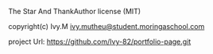The Star And ThankAuthor license (MIT)

copyright(c) Ivy.M ivy.mutheu@student.moringaschool.com

project Url: https://github.com/Ivy-82/portfolio-page.git
